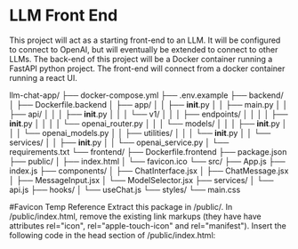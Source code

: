 # LLM Front End
This project will act as a starting front-end to an LLM. It will be configured to connect to OpenAI, but will eventually be extended to connect to other LLMs.
The back-end of this project will be a Docker container running a FastAPI python project.
The front-end will connect from a docker container running a react UI.

llm-chat-app/
├── docker-compose.yml
├── .env.example
├── backend/
│   ├── Dockerfile.backend
│   ├── app/
│   │   ├── __init__.py
│   │   ├── main.py
│   │   ├── api/
│   │   │   ├── __init__.py
│   │   │   └── v1/
│   │   │       ├── endpoints/
│   │   │       │   ├── __init__.py
│   │   │       │   └── openai_router.py
│   │   │       └── models/
│   │   │           ├── __init__.py
│   │   │           └── openai_models.py
│   │   ├── utilities/
│   │   │   └── __init__.py
│   │   └── services/
│   │       ├── __init__.py
│   │       └── openai_service.py
│   └── requirements.txt
└── frontend/
    ├── Dockerfile.frontend
    ├── package.json
    ├── public/
    │   ├── index.html
    │   └── favicon.ico
    └── src/
        ├── App.js
        ├── index.js
        ├── components/
        │   ├── ChatInterface.jsx
        │   ├── ChatMessage.jsx
        │   ├── MessageInput.jsx
        │   └── ModelSelector.jsx
        ├── services/
        │   └── api.js
        ├── hooks/
        │   └── useChat.js
        └── styles/
            └── main.css


#Favicon Temp Reference
Extract this package in <your app>/public/.
In <your app>/public/index.html, remove the existing link markups (they have have attributes rel="icon", rel="apple-touch-icon" and rel="manifest").
Insert the following code in the head section of <your app>/public/index.html:

<link rel="icon" type="image/png" href="%PUBLIC_URL%/favicon-96x96.png" sizes="96x96" />
<link rel="icon" type="image/svg+xml" href="%PUBLIC_URL%/favicon.svg" />
<link rel="shortcut icon" href="%PUBLIC_URL%/favicon.ico" />
<link rel="apple-touch-icon" sizes="180x180" href="%PUBLIC_URL%/apple-touch-icon.png" />
<link rel="manifest" href="%PUBLIC_URL%/site.webmanifest" />